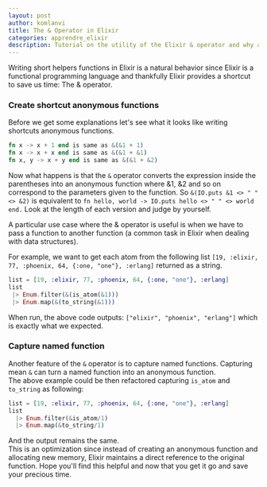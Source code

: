 ```yaml
---
layout: post
author: komlanvi
title: The & Operator in Elixir
categories: apprendre_elixir
description: Tutorial on the utility of the Elixir & operator and why and how to use it.
---
```


Writing short helpers functions in Elixir is a natural behavior since Elixir is a functional
programming language and thankfully Elixir provides a shortcut to save us time: The & operator.  
<!-- more -->

### Create shortcut anonymous functions

Before we get some explanations let's see what it looks like writing shortcuts anonymous functions.

``` elixir
fn x -> x + 1 end is same as &(&1 + 1)
fn x -> x + x end is same as &(&1 + &1)
fn x, y -> x + y end is same as &(&1 + &2)
```

Now what happens is that the `&` operator converts the expression inside the parentheses into an anonymous
function where &1, &2 and so on correspond to the parameters given to the function. So `&(IO.puts &1 <> " " <> &2)` is equivalent to `fn hello, world -> IO.puts hello <> " " <> world end.`
Look at the length of each version and judge by yourself.

A particular use case where the & operator is useful is when we have to pass a function to another function (a common task in Elixir when dealing with data structures).

For example, we want to get each atom from the following list `[19, :elixir, 77, :phoenix, 64, {:one, "one"}, :erlang]` returned as a string.

``` elixir
list = [19, :elixir, 77, :phoenix, 64, {:one, "one"}, :erlang]
list
 |> Enum.filter(&(is_atom(&1)))
 |> Enum.map(&(to_string(&1)))
```

When run, the above code outputs: `["elixir", "phoenix", "erlang"]` which is exactly what we expected.

### Capture named function

Another feature of the `&` operator is to capture named functions.
Capturing mean `&` can turn a named function into an anonymous function.  
The above example could be then refactored capturing `is_atom` and `to_string` as following:

``` elixir
list = [19, :elixir, 77, :phoenix, 64, {:one, "one"}, :erlang]
list
  |> Enum.filter(&is_atom/1)
  |> Enum.map(&to_string/1)
```

And the output remains the same.  
This is an optimization since instead of creating an anonymous function and allocating new memory, Elixir
maintains a direct reference to the original function.
Hope you'll find this helpful and now that you get it go and save your precious time.
